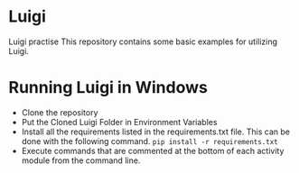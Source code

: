 # Luigi
Luigi practise 
This repository contains some basic examples for utilizing Luigi. 

# Running Luigi in Windows
- Clone the repository
- Put the Cloned Luigi Folder in Environment Variables
- Install all the requirements listed in the requirements.txt file. This can be done with the following command.
  ``` pip install -r requirements.txt ```
- Execute commands that are commented at the bottom of each activity module from the command line.
